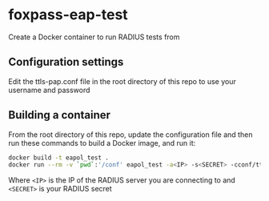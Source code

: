 # foxpass-eap-test
Create a Docker container to run RADIUS tests from

## Configuration settings

Edit the ttls-pap.conf file in the root directory of this repo to use your username and password

## Building a container

From the root directory of this repo, update the configuration file and then run these commands to build a Docker image, and run it:

```bash
docker build -t eapol_test .
docker run --rm -v `pwd`:'/conf' eapol_test -a<IP> -s<SECRET> -cconf/ttls-pap.conf
```

Where `<IP>` is the IP of the RADIUS server you are connecting to and `<SECRET>` is your RADIUS secret
